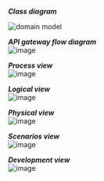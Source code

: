 ***Class diagram***  

![domain model ](https://github.com/user-attachments/assets/8a371ac5-23ab-4feb-a182-b6d584543b67)


***API gateway flow diagram***  
![image](https://github.com/user-attachments/assets/120c5cac-17eb-46b2-bb08-ae90fce4be37)


***Process view***  
![image](https://github.com/user-attachments/assets/fded85cc-71a6-430e-8d43-fcf0cc6fc61f)


***Logical view***  
![image](https://github.com/user-attachments/assets/99411ff8-663c-46e3-b57a-d854de502fa2)


***Physical view***  
![image](https://github.com/user-attachments/assets/c356d3fe-c60f-4dff-ae9d-96610e8f3acb)


***Scenarios view***  
![image](https://github.com/user-attachments/assets/9b3b3d10-3f60-4222-b71a-e67ff2d0fe2d)


***Development view***  
![image](https://github.com/user-attachments/assets/d3d5af01-7734-4799-89c7-d7213598d92a)
